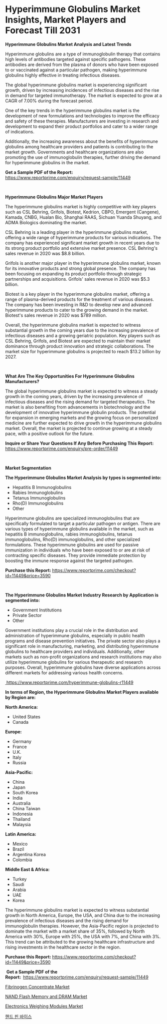<p><h1>Hyperimmune Globulins Market Insights, Market Players and Forecast Till 2031</h1></p><p><strong>Hyperimmune Globulins Market Analysis and Latest Trends</strong></p>
<p><p>Hyperimmune globulins are a type of immunoglobulin therapy that contains high levels of antibodies targeted against specific pathogens. These antibodies are derived from the plasma of donors who have been exposed to or vaccinated against a particular pathogen, making hyperimmune globulins highly effective in treating infectious diseases.</p><p>The global hyperimmune globulins market is experiencing significant growth, driven by increasing incidences of infectious diseases and the rise in demand for targeted immunotherapy. The market is expected to grow at a CAGR of 7.00% during the forecast period.</p><p>One of the key trends in the hyperimmune globulins market is the development of new formulations and technologies to improve the efficacy and safety of these therapies. Manufacturers are investing in research and development to expand their product portfolios and cater to a wider range of indications.</p><p>Additionally, the increasing awareness about the benefits of hyperimmune globulins among healthcare providers and patients is contributing to the market growth. Governments and healthcare organizations are also promoting the use of immunoglobulin therapies, further driving the demand for hyperimmune globulins in the market.</p></p>
<p><strong>Get a Sample PDF of the Report:&nbsp;</strong> <a href="https://www.reportprime.com/enquiry/request-sample/11449">https://www.reportprime.com/enquiry/request-sample/11449</a></p>
<p>&nbsp;</p>
<p><strong>Hyperimmune Globulins Major Market Players</strong></p>
<p><p>The hyperimmune globulins market is highly competitive with key players such as CSL Behring, Grifols, Biotest, Kedrion, CBPO, Emergent (Cangene), Kamada, CNBG, Hualan Bio, Shanghai RAAS, Sichuan Yuanda Shuyang, and ADMA Biologics dominating the market.</p><p>CSL Behring is a leading player in the hyperimmune globulins market, offering a wide range of hyperimmune products for various indications. The company has experienced significant market growth in recent years due to its strong product portfolio and extensive market presence. CSL Behring's sales revenue in 2020 was $8.8 billion.</p><p>Grifols is another major player in the hyperimmune globulins market, known for its innovative products and strong global presence. The company has been focusing on expanding its product portfolio through strategic partnerships and acquisitions. Grifols' sales revenue in 2020 was $5.3 billion.</p><p>Biotest is a key player in the hyperimmune globulins market, offering a range of plasma-derived products for the treatment of various diseases. The company has been investing in R&D to develop new and advanced hyperimmune products to cater to the growing demand in the market. Biotest's sales revenue in 2020 was $789 million.</p><p>Overall, the hyperimmune globulins market is expected to witness substantial growth in the coming years due to the increasing prevalence of infectious diseases and a growing geriatric population. Key players such as CSL Behring, Grifols, and Biotest are expected to maintain their market dominance through product innovation and strategic collaborations. The market size for hyperimmune globulins is projected to reach $13.2 billion by 2027.</p></p>
<p>&nbsp;</p>
<p><strong>What Are The Key Opportunities For Hyperimmune Globulins Manufacturers?</strong></p>
<p><p>The global hyperimmune globulins market is expected to witness a steady growth in the coming years, driven by the increasing prevalence of infectious diseases and the rising demand for targeted therapeutics. The market is also benefiting from advancements in biotechnology and the development of innovative hyperimmune globulin products. The potential for expansion in emerging markets and the growing focus on personalized medicine are further expected to drive growth in the hyperimmune globulins market. Overall, the market is projected to continue growing at a steady pace, with a positive outlook for the future.</p></p>
<p><strong>Inquire or Share Your Questions If Any Before Purchasing This Report:</strong> <a href="https://www.reportprime.com/enquiry/pre-order/11449">https://www.reportprime.com/enquiry/pre-order/11449</a></p>
<p>&nbsp;</p>
<p><strong>Market Segmentation</strong></p>
<p><strong>The Hyperimmune Globulins Market Analysis by types is segmented into:</strong></p>
<p><ul><li>Hepatitis B Immunoglobulins</li><li>Rabies Immunoglobulins</li><li>Tetanus Immunoglobulins</li><li>Rho(D) Immunoglobulins</li><li>Other</li></ul></p>
<p><p>Hyperimmune globulins are specialized immunoglobulins that are specifically formulated to target a particular pathogen or antigen. There are various types of hyperimmune globulins available in the market, such as hepatitis B immunoglobulins, rabies immunoglobulins, tetanus immunoglobulins, Rho(D) immunoglobulins, and other specialized formulations. These hyperimmune globulins are used for passive immunization in individuals who have been exposed to or are at risk of contracting specific diseases. They provide immediate protection by boosting the immune response against the targeted pathogen.</p></p>
<p><strong>Purchase this Report:&nbsp;</strong><a href="https://www.reportprime.com/checkout?id=11449&price=3590">https://www.reportprime.com/checkout?id=11449&price=3590</a></p>
<p>&nbsp;</p>
<p><strong>The Hyperimmune Globulins Market Industry Research by Application is segmented into:</strong></p>
<p><ul><li>Government Institutions</li><li>Private Sector</li><li>Other</li></ul></p>
<p><p>Government institutions play a crucial role in the distribution and administration of hyperimmune globulins, especially in public health programs and disease prevention initiatives. The private sector also plays a significant role in manufacturing, marketing, and distributing hyperimmune globulins to healthcare providers and individuals. Additionally, other markets such as non-profit organizations and research institutions may also utilize hyperimmune globulins for various therapeutic and research purposes. Overall, hyperimmune globulins have diverse applications across different markets for addressing various health concerns.</p></p>
<p><a href="https://www.reportprime.com/hyperimmune-globulins-r11449">&nbsp;https://www.reportprime.com/hyperimmune-globulins-r11449</a></p>
<p><strong>In terms of Region, the Hyperimmune Globulins Market Players available by Region are:</strong></p>
<p>
    <p> <strong> North America: </strong>
        <ul>
            <li>United States</li>
            <li>Canada</li>
        </ul>
        </p> 
    <p> <strong> Europe: </strong>
        <ul>
            <li>Germany</li>
            <li>France</li>
            <li>U.K.</li>
            <li>Italy</li>
            <li>Russia</li>
        </ul>
        </p> 
    <p> <strong> Asia-Pacific: </strong>
        <ul>
            <li>China</li>
            <li>Japan</li>
            <li>South Korea</li>
            <li>India</li>
            <li>Australia</li>
            <li>China Taiwan</li>
            <li>Indonesia</li>
            <li>Thailand</li>
            <li>Malaysia</li>
        </ul>
        </p> 
    <p> <strong> Latin America: </strong>
        <ul>
            <li>Mexico</li>
            <li>Brazil</li>
            <li>Argentina Korea</li>
            <li>Colombia</li>
        </ul>
        </p> 
    <p> <strong> Middle East & Africa: </strong>
        <ul>
            <li>Turkey</li>
            <li>Saudi</li>
            <li>Arabia</li>
            <li>UAE</li>
            <li>Korea</li>
        </ul>
    </p>
    </p>
<p><p>The hyperimmune globulins market is expected to witness substantial growth in North America, Europe, the USA, and China due to the increasing prevalence of infectious diseases and the rising demand for immunoglobulin therapies. However, the Asia-Pacific region is projected to dominate the market with a market share of 35%, followed by North America with 30%, Europe with 25%, the USA with 7%, and China with 3%. This trend can be attributed to the growing healthcare infrastructure and rising investments in the healthcare sector in the region.</p></p>
<p><strong>Purchase this Report: </strong><a href="https://www.reportprime.com/checkout?id=11449&price=3590">https://www.reportprime.com/checkout?id=11449&price=3590</a></p>
<p>&nbsp;<strong>Get a Sample PDF of the Report:&nbsp;&nbsp;</strong><a href="https://www.reportprime.com/enquiry/request-sample/11449">https://www.reportprime.com/enquiry/request-sample/11449</a></p>
<p><strong></strong></p>
<p><p><a href="https://github.com/CliffMedina6/Market-Research-Report-List-4/blob/main/fibrinogen-concentrate-market.md">Fibrinogen Concentrate Market</a></p><p><a href="https://www.linkedin.com/pulse/nand-flash-memory-dram-market-research-report-its-history-neovc?trackingId=U4tI7P6DAADG2wqiTgx1hw%3D%3D">NAND Flash Memory and DRAM Market</a></p><p><a href="https://www.linkedin.com/pulse/electronics-weighing-modules-market-comprehensive-assessment-osv0c?trackingId=2sRmQEBPo1bzU0yA6D2tZA%3D%3D">Electronics Weighing Modules Market</a></p><p><a href="https://github.com/oajzkywllm460/Market-Research-Report-List-1/blob/main/349304724188.md">핸드 핀 바이스</a></p></p>